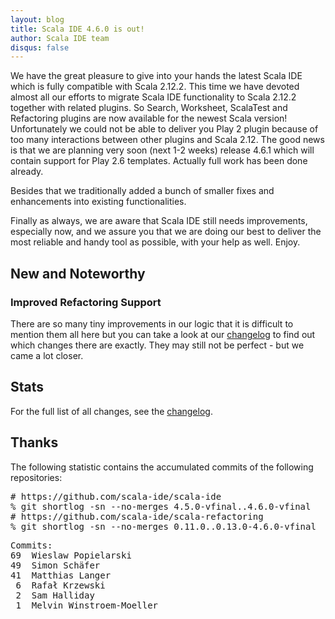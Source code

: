 ```yaml
---
layout: blog
title: Scala IDE 4.6.0 is out!
author: Scala IDE team
disqus: false
---
```


We have the great pleasure to give into your hands the latest Scala IDE which is fully compatible with Scala 2.12.2. This time we have devoted almost all our efforts to migrate Scala IDE functionality to Scala 2.12.2 together with related plugins. So Search, Worksheet, ScalaTest and Refactoring plugins are now available for the newest Scala version! Unfortunately we could not be able to deliver you Play 2 plugin because of too many interactions between other plugins and Scala 2.12. The good news is that we are planning very soon (next 1-2 weeks) release 4.6.1 which will contain support for Play 2.6 templates. Actually full work has been done already.

Besides that we traditionally added a bunch of smaller fixes and enhancements into existing functionalities.

Finally as always, we are aware that Scala IDE still needs improvements, especially now, and we assure you that we are doing our best to deliver the most reliable and handy tool as possible, with your help as well. Enjoy.

## New and Noteworthy

### Improved Refactoring Support

There are so many tiny improvements in our logic that it is difficult to mention them all here but you can take a look at our [changelog][cl] to find out which changes there are exactly. They may still not be perfect - but we came a lot closer.

## Stats

For the full list of all changes, see the [changelog][cl].

## Thanks

The following statistic contains the accumulated commits of the following repositories:

<pre>
# https://github.com/scala-ide/scala-ide
% git shortlog -sn --no-merges 4.5.0-vfinal..4.6.0-vfinal
# https://github.com/scala-ide/scala-refactoring
% git shortlog -sn --no-merges 0.11.0..0.13.0-4.6.0-vfinal
</pre>

<pre>
Commits:
69	Wieslaw Popielarski
49	Simon Schäfer
41	Matthias Langer
 6	Rafał Krzewski
 2	Sam Halliday
 1	Melvin Winstroem-Moeller
</pre>

[cl]: http://scala-ide.org/docs/changelog.html
